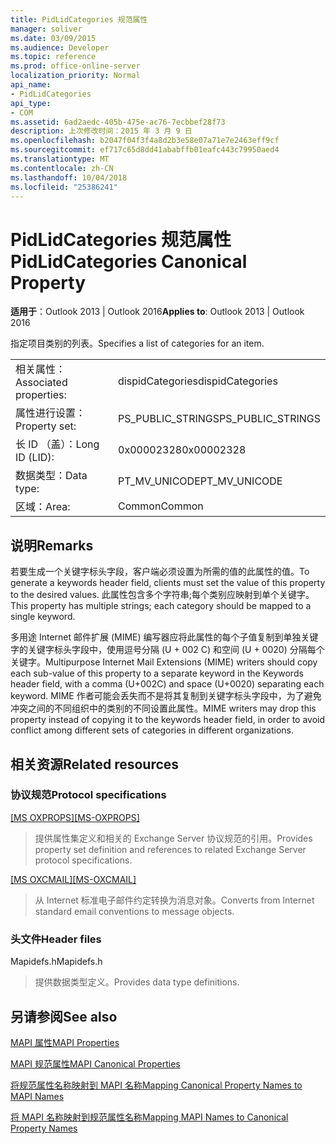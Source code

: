 ```yaml
---
title: PidLidCategories 规范属性
manager: soliver
ms.date: 03/09/2015
ms.audience: Developer
ms.topic: reference
ms.prod: office-online-server
localization_priority: Normal
api_name:
- PidLidCategories
api_type:
- COM
ms.assetid: 6ad2aedc-405b-475e-ac76-7ecbbef28f73
description: 上次修改时间：2015 年 3 月 9 日
ms.openlocfilehash: b2047f04f3f4a8d2b3e58e07a71e7e2463eff9cf
ms.sourcegitcommit: ef717c65d8dd41ababffb01eafc443c79950aed4
ms.translationtype: MT
ms.contentlocale: zh-CN
ms.lasthandoff: 10/04/2018
ms.locfileid: "25386241"
---
```

# <a name="pidlidcategories-canonical-property"></a><span data-ttu-id="ca177-103">PidLidCategories 规范属性</span><span class="sxs-lookup"><span data-stu-id="ca177-103">PidLidCategories Canonical Property</span></span>

  
  
<span data-ttu-id="ca177-104">**适用于**：Outlook 2013 | Outlook 2016</span><span class="sxs-lookup"><span data-stu-id="ca177-104">**Applies to**: Outlook 2013 | Outlook 2016</span></span> 
  
<span data-ttu-id="ca177-105">指定项目类别的列表。</span><span class="sxs-lookup"><span data-stu-id="ca177-105">Specifies a list of categories for an item.</span></span>
  
|||
|:-----|:-----|
|<span data-ttu-id="ca177-106">相关属性：</span><span class="sxs-lookup"><span data-stu-id="ca177-106">Associated properties:</span></span>  <br/> |<span data-ttu-id="ca177-107">dispidCategories</span><span class="sxs-lookup"><span data-stu-id="ca177-107">dispidCategories</span></span>  <br/> |
|<span data-ttu-id="ca177-108">属性进行设置：</span><span class="sxs-lookup"><span data-stu-id="ca177-108">Property set:</span></span>  <br/> |<span data-ttu-id="ca177-109">PS_PUBLIC_STRINGS</span><span class="sxs-lookup"><span data-stu-id="ca177-109">PS_PUBLIC_STRINGS</span></span>  <br/> |
|<span data-ttu-id="ca177-110">长 ID （盖）：</span><span class="sxs-lookup"><span data-stu-id="ca177-110">Long ID (LID):</span></span>  <br/> |<span data-ttu-id="ca177-111">0x00002328</span><span class="sxs-lookup"><span data-stu-id="ca177-111">0x00002328</span></span>  <br/> |
|<span data-ttu-id="ca177-112">数据类型：</span><span class="sxs-lookup"><span data-stu-id="ca177-112">Data type:</span></span>  <br/> |<span data-ttu-id="ca177-113">PT_MV_UNICODE</span><span class="sxs-lookup"><span data-stu-id="ca177-113">PT_MV_UNICODE</span></span>  <br/> |
|<span data-ttu-id="ca177-114">区域：</span><span class="sxs-lookup"><span data-stu-id="ca177-114">Area:</span></span>  <br/> |<span data-ttu-id="ca177-115">Common</span><span class="sxs-lookup"><span data-stu-id="ca177-115">Common</span></span>  <br/> |
   
## <a name="remarks"></a><span data-ttu-id="ca177-116">说明</span><span class="sxs-lookup"><span data-stu-id="ca177-116">Remarks</span></span>

<span data-ttu-id="ca177-117">若要生成一个关键字标头字段，客户端必须设置为所需的值的此属性的值。</span><span class="sxs-lookup"><span data-stu-id="ca177-117">To generate a keywords header field, clients must set the value of this property to the desired values.</span></span> <span data-ttu-id="ca177-118">此属性包含多个字符串;每个类别应映射到单个关键字。</span><span class="sxs-lookup"><span data-stu-id="ca177-118">This property has multiple strings; each category should be mapped to a single keyword.</span></span>
  
<span data-ttu-id="ca177-119">多用途 Internet 邮件扩展 (MIME) 编写器应将此属性的每个子值复制到单独关键字的关键字标头字段中，使用逗号分隔 (U + 002 C) 和空间 (U + 0020) 分隔每个关键字。</span><span class="sxs-lookup"><span data-stu-id="ca177-119">Multipurpose Internet Mail Extensions (MIME) writers should copy each sub-value of this property to a separate keyword in the Keywords header field, with a comma (U+002C) and space (U+0020) separating each keyword.</span></span> <span data-ttu-id="ca177-120">MIME 作者可能会丢失而不是将其复制到关键字标头字段中，为了避免冲突之间的不同组织中的类别的不同设置此属性。</span><span class="sxs-lookup"><span data-stu-id="ca177-120">MIME writers may drop this property instead of copying it to the keywords header field, in order to avoid conflict among different sets of categories in different organizations.</span></span>
  
## <a name="related-resources"></a><span data-ttu-id="ca177-121">相关资源</span><span class="sxs-lookup"><span data-stu-id="ca177-121">Related resources</span></span>

### <a name="protocol-specifications"></a><span data-ttu-id="ca177-122">协议规范</span><span class="sxs-lookup"><span data-stu-id="ca177-122">Protocol specifications</span></span>

<span data-ttu-id="ca177-123">[[MS OXPROPS]](https://msdn.microsoft.com/library/f6ab1613-aefe-447d-a49c-18217230b148%28Office.15%29.aspx)</span><span class="sxs-lookup"><span data-stu-id="ca177-123">[[MS-OXPROPS]](https://msdn.microsoft.com/library/f6ab1613-aefe-447d-a49c-18217230b148%28Office.15%29.aspx)</span></span>
  
> <span data-ttu-id="ca177-124">提供属性集定义和相关的 Exchange Server 协议规范的引用。</span><span class="sxs-lookup"><span data-stu-id="ca177-124">Provides property set definition and references to related Exchange Server protocol specifications.</span></span>
    
<span data-ttu-id="ca177-125">[[MS OXCMAIL]](https://msdn.microsoft.com/library/b60d48db-183f-4bf5-a908-f584e62cb2d4%28Office.15%29.aspx)</span><span class="sxs-lookup"><span data-stu-id="ca177-125">[[MS-OXCMAIL]](https://msdn.microsoft.com/library/b60d48db-183f-4bf5-a908-f584e62cb2d4%28Office.15%29.aspx)</span></span>
  
> <span data-ttu-id="ca177-126">从 Internet 标准电子邮件约定转换为消息对象。</span><span class="sxs-lookup"><span data-stu-id="ca177-126">Converts from Internet standard email conventions to message objects.</span></span>
    
### <a name="header-files"></a><span data-ttu-id="ca177-127">头文件</span><span class="sxs-lookup"><span data-stu-id="ca177-127">Header files</span></span>

<span data-ttu-id="ca177-128">Mapidefs.h</span><span class="sxs-lookup"><span data-stu-id="ca177-128">Mapidefs.h</span></span>
  
> <span data-ttu-id="ca177-129">提供数据类型定义。</span><span class="sxs-lookup"><span data-stu-id="ca177-129">Provides data type definitions.</span></span>
    
## <a name="see-also"></a><span data-ttu-id="ca177-130">另请参阅</span><span class="sxs-lookup"><span data-stu-id="ca177-130">See also</span></span>



[<span data-ttu-id="ca177-131">MAPI 属性</span><span class="sxs-lookup"><span data-stu-id="ca177-131">MAPI Properties</span></span>](mapi-properties.md)
  
[<span data-ttu-id="ca177-132">MAPI 规范属性</span><span class="sxs-lookup"><span data-stu-id="ca177-132">MAPI Canonical Properties</span></span>](mapi-canonical-properties.md)
  
[<span data-ttu-id="ca177-133">将规范属性名称映射到 MAPI 名称</span><span class="sxs-lookup"><span data-stu-id="ca177-133">Mapping Canonical Property Names to MAPI Names</span></span>](mapping-canonical-property-names-to-mapi-names.md)
  
[<span data-ttu-id="ca177-134">将 MAPI 名称映射到规范属性名称</span><span class="sxs-lookup"><span data-stu-id="ca177-134">Mapping MAPI Names to Canonical Property Names</span></span>](mapping-mapi-names-to-canonical-property-names.md)

